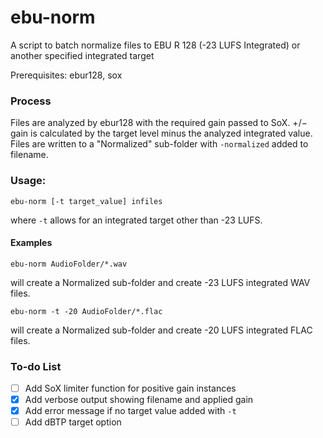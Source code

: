 # ebu-norm
A script to batch normalize files to EBU R 128 (-23 LUFS Integrated) 
or another specified integrated target

Prerequisites: ebur128, sox

### Process
Files are analyzed by ebur128 with the required gain passed to SoX. 
+/− gain is calculated by the target level minus the analyzed integrated value.
Files are written to a "Normalized" sub-folder with `-normalized` added to filename.

### Usage: 
```shell
ebu-norm [-t target_value] infiles
```
where ```-t``` allows for an integrated target other than -23 LUFS.

#### Examples

```shell
ebu-norm AudioFolder/*.wav
```
will create a Normalized sub-folder and create -23 LUFS integrated WAV files.

```shell
ebu-norm -t -20 AudioFolder/*.flac 
```

will create a Normalized sub-folder and create -20 LUFS integrated FLAC files. 

### To-do List

- [ ] Add SoX limiter function for positive gain instances
- [x] Add verbose output showing filename and applied gain
- [x] Add error message if no target value added with `-t`
- [ ] Add dBTP target option
